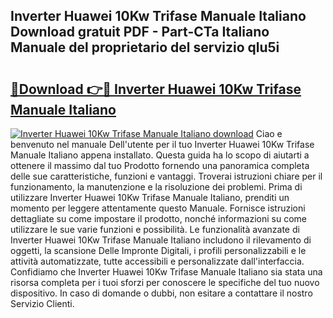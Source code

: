 ## Inverter Huawei 10Kw Trifase Manuale Italiano Download gratuit PDF - Part-CTa Italiano Manuale del proprietario del servizio qlu5i

# <h2><a href="http://dfbtxp.blite.top/?on=Inverter+Huawei+10Kw+Trifase+Manuale+Italiano">🔗Download 👉🔴 Inverter Huawei 10Kw Trifase Manuale Italiano</a></h2>

[![Inverter Huawei 10Kw Trifase Manuale Italiano download](https://i.imgur.com/lujVjoI.png)](http://dfbtxp.blite.top/?on=Inverter+Huawei+10Kw+Trifase+Manuale+Italiano)
Ciao e benvenuto nel manuale Dell'utente per il tuo Inverter Huawei 10Kw Trifase Manuale Italiano appena installato. Questa guida ha lo scopo di aiutarti a ottenere il massimo dal tuo Prodotto fornendo una panoramica completa delle sue caratteristiche, funzioni e vantaggi. Troverai istruzioni chiare per il funzionamento, la manutenzione e la risoluzione dei problemi. Prima di utilizzare Inverter Huawei 10Kw Trifase Manuale Italiano, prenditi un momento per leggere attentamente questo Manuale. Fornisce istruzioni dettagliate su come impostare il prodotto, nonché informazioni su come utilizzare le sue varie funzioni e possibilità. Le funzionalità avanzate di Inverter Huawei 10Kw Trifase Manuale Italiano includono il rilevamento di oggetti, la scansione Delle Impronte Digitali, i profili personalizzabili e le attività automatizzate, tutte accessibili e personalizzate dall'interfaccia. Confidiamo che Inverter Huawei 10Kw Trifase Manuale Italiano sia stata una risorsa completa per i tuoi sforzi per conoscere le specifiche del tuo nuovo dispositivo. In caso di domande o dubbi, non esitare a contattare il nostro Servizio Clienti.

